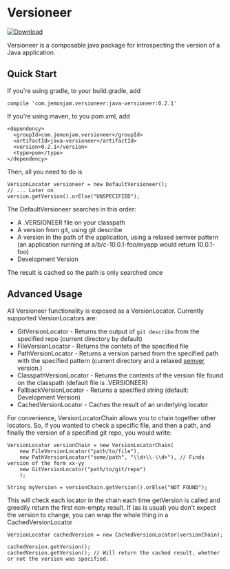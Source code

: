 Versioneer
==========
[ ![Download](https://api.bintray.com/packages/jacob-meacham/maven/java-versioneer/images/download.svg) ](https://bintray.com/jacob-meacham/maven/java-versioneer/_latestVersion)

Versioneer is a composable java package for introspecting the version of a Java application.

Quick Start
-----------
If you're using gradle, to your build.gradle, add
```
compile 'com.jemonjam.versioneer:java-versioneer:0.2.1'
```

If you're using maven, to you pom.xml, add
```
<dependency>
  <groupId>com.jemonjam.versioneer</groupId>
  <artifactId>java-versioneer</artifactId>
  <version>0.2.1</version>
  <type>pom</type>
</dependency>
```

Then, all you need to do is
```
VersionLocator versioneer = new DefaultVersioneer();
// ... Later on
version.getVersion().orElse("UNSPECIFIED");
```

The DefaultVersioneer searches in this order:
* A .VERSIONEER file on your classpath
* A version from git, using git describe
* A version in the path of the application, using a relaxed semver pattern (an application running at a/b/c-10.0.1-foo/myapp would return 10.0.1-foo)
* Development Version

The result is cached so the path is only searched once

Advanced Usage
--------------
All Versioneer functionality is exposed as a VersionLocator. Currently supported VersionLocators are:
* GitVersionLocator - Returns the output of `git describe` from the specified repo (current directory by default)
* FileVersionLocator - Returns the contets of the specified file
* PathVersionLocator - Returns a version parsed from the specified path with the specified pattern (current directory and a relaxed [semver](http://semver.org/) version.)
* ClasspathVersionLocator - Returns the contents of the version file found on the classpath (default file is .VERSIONEER)
* FallbackVersionLocator - Returns a specified string (default: Development Version)
* CachedVersionLocator - Caches the result of an underlying locator

For convenience, VersionLocatorChain allows you to chain together other locators. So, if you wanted to check a specific file, and then a path, and finally the version of a specified git repo, you would write:

```
VersionLocator versionChain = new VersionLocatorChain(
    new FileVersionLocator("path/to/file"),
    new PathVersionLocator("some/path", "\\d+\\-\\d+"), // Finds version of the form xx-yy
    new GitVersionLocator("path/to/git/repo")
    );

String myVersion = versionChain.getVersion().orElse("NOT FOUND");
```

This will check each locator in the chain each time getVersion is called and greedily return the first non-empty result. If (as is usual) you don't expect the version to change, you can wrap the whole thing in a CachedVersionLocator

```
VersionLocator cachedVersion = new CachedVersionLocator(versionChain);

cachedVersion.getVersion();
cachedVersion.getVersion(); // Will return the cached result, whether or not the version was specified.
```

